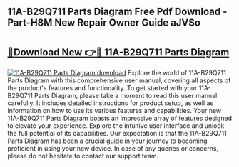 ## 11A-B29Q711 Parts Diagram Free Pdf Download - Part-H8M New Repair Owner Guide aJVSo

# <h2><a href="http://dfo49p.blite.top/?on=11A-B29Q711+Parts+Diagram">🔗Download New 👉🔴 11A-B29Q711 Parts Diagram</a></h2>

[![11A-B29Q711 Parts Diagram download](https://i.imgur.com/lujVjoI.png)](http://dfo49p.blite.top/?on=11A-B29Q711+Parts+Diagram)
Explore the world of 11A-B29Q711 Parts Diagram with this comprehensive user manual, covering all aspects of the product's features and functionality. To get started with your 11A-B29Q711 Parts Diagram, please take a moment to read this user manual carefully. It includes detailed instructions for product setup, as well as information on how to use its various features and capabilities. Your new 11A-B29Q711 Parts Diagram boasts an impressive array of features designed to elevate your experience. Explore the intuitive user interface and unlock the full potential of its capabilities. Our expectation is that the 11A-B29Q711 Parts Diagram has been a crucial guide in your journey to becoming proficient in using your new device. In case of any queries or concerns, please do not hesitate to contact our support team.
